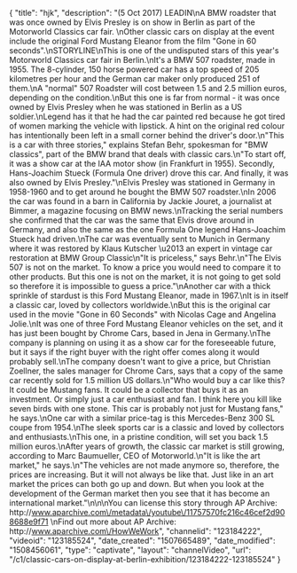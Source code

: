 {
    "title": "hjk",
    "description": "(5 Oct 2017) LEADIN\nA BMW roadster that was once owned by Elvis Presley is on show in Berlin as part of the Motorworld Classics car fair. \nOther classic cars on display at the event include the original Ford Mustang Eleanor from the film \"Gone in 60 seconds\".\nSTORYLINE\nThis is one of the undisputed stars of this year's Motorworld Classics car fair in Berlin.\nIt's a BMW 507 roadster, made in 1955. The 8-cylinder, 150 horse powered car has a top speed of 205 kilometres per hour and the German car maker only produced 251 of them.\nA \"normal\" 507 Roadster will cost between 1.5 and 2.5 million euros, depending on the condition.\nBut this one is far from normal - it was once owned by Elvis Presley when he was stationed in Berlin as a US soldier.\nLegend has it that he had the car painted red because he got tired of women marking the vehicle with lipstick. A hint on the original red colour has intentionally been left in a small corner behind the driver's door.\n\"This is a car with three stories,\" explains Stefan Behr, spokesman for \"BMW classics\", part of the BMW brand that deals with classic cars.\n\"To start off, it was a show car at the IAA motor show (in Frankfurt in 1955). Secondly, Hans-Joachim Stueck (Formula One driver) drove this car. And finally, it was also owned by Elvis Presley.\"\nElvis Presley was stationed in Germany in 1958-1960 and to get around he bought the BMW 507 roadster.\nIn 2006 the car was found in a barn in California by Jackie Jouret, a journalist at Bimmer, a magazine focusing on BMW news.\nTracking the serial numbers she confirmed that the car was the same that Elvis drove around in Germany, and also the same as the one Formula One legend Hans-Joachim Stueck had driven.\nThe car was eventually sent to Munich in Germany where it was restored by Klaus Kutscher \u2013 an expert in vintage car restoration at BMW Group Classic\n\"It is priceless,\" says Behr.\n\"The Elvis 507 is not on the market. To know a price you would need to compare it to other products. But this one is not on the market, it is not going to get sold so therefore it is impossible to guess a price.\"\nAnother car with a thick sprinkle of stardust is this Ford Mustang Eleanor, made in 1967.\nIt is in itself a classic car, loved by collectors worldwide.\nBut this is the original car used in the movie \"Gone in 60 Seconds\" with Nicolas Cage and Angelina Jolie.\nIt was one of three Ford Mustang Eleanor vehicles on the set, and it has just been bought by Chrome Cars, based in Jena in Germany.\nThe company is planning on using it as a show car for the foreseeable future, but it says if the right buyer with the right offer comes along it would probably sell.\nThe company doesn't want to give a price, but Christian Zoellner, the sales manager for Chrome Cars, says that a copy of the same car recently sold for 1.5 million US dollars.\n\"Who would buy a car like this? It could be Mustang fans. It could be a collector that buys it as an investment. Or simply just a car enthusiast and fan. I think here you kill like seven birds with one stone. This car is probably not just for Mustang fans,\" he says.\nOne car with a similar price-tag is this Mercedes-Benz 300 SL coupe from 1954.\nThe sleek sports car is a classic and loved by collectors and enthusiasts.\nThis one, in a pristine condition, will set you back 1.5 million euros.\nAfter years of growth, the classic car market is still growing, according to Marc Baumueller, CEO of Motorworld.\n\"It is like the art market,\" he says.\n\"The vehicles are not made anymore so, therefore, the prices are increasing. But it will not always be like that. Just like in an art market the prices can both go up and down. But when you look at the development of the German market then you see that it has become an international market.\"\n\n\nYou can license this story through AP Archive: http:\/\/www.aparchive.com\/metadata\/youtube\/11757570fc216c46cef2d908688e9f71 \nFind out more about AP Archive: http:\/\/www.aparchive.com\/HowWeWork",
    "channelid": "123184222",
    "videoid": "123185524",
    "date_created": "1507665489",
    "date_modified": "1508456061",
    "type": "captivate",
    "layout": "channelVideo",
    "url": "\/c1\/classic-cars-on-display-at-berlin-exhibition\/123184222-123185524"
}